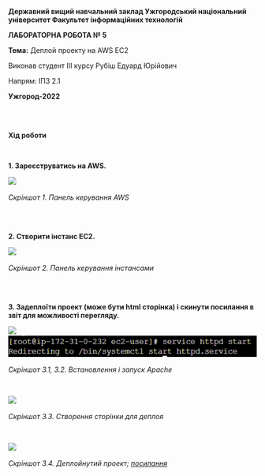 ﻿**Державний вищий навчальний заклад
Ужгородський національний університет
Факультет інформаційних технологій**

**ЛАБОРАТОРНА РОБОТА № 5**

**Тема:** Деплой проекту на AWS EC2

Виконав студент III курсу Рубіш Едуард Юрійович

Напрям: ІПЗ 2.1

**Ужгород-2022**

<br/><br/>

**Хід роботи**

&nbsp;

**1. Зареєструватись на AWS.**

![](image1.png)

_Скріншот 1. Панель керування AWS_

<br/><br/>

**2. Створити інстанс EC2.**

![](image2.png)

_Скріншот 2. Панель керування інстансами_

<br/><br/>

**3. Задеплоїти проект (може бути html сторінка) і скинути посилання в звіт для можливості перегляду.**

![](image3.png)![](image4.png)

_Скріншот 3.1, 3.2. Встановлення і запуск Apache_

&nbsp;

![](image5.png)

_Скріншот 3.3. Створення сторінки для деплоя_

&nbsp;

![](image6.png)

_Скріншот 3.4. Деплойнутий проект; [посилання](http://3.121.232.245/)_
